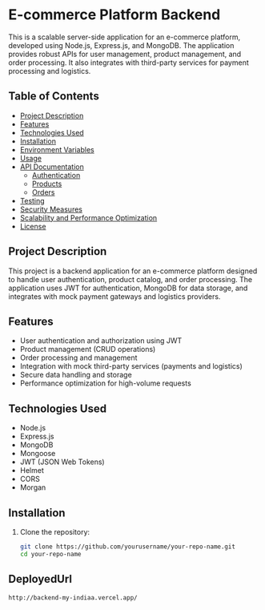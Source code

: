 # E-commerce Platform Backend

This is a scalable server-side application for an e-commerce platform, developed using Node.js, Express.js, and MongoDB. The application provides robust APIs for user management, product management, and order processing. It also integrates with third-party services for payment processing and logistics.

## Table of Contents

- [Project Description](#project-description)
- [Features](#features)
- [Technologies Used](#technologies-used)
- [Installation](#installation)
- [Environment Variables](#environment-variables)
- [Usage](#usage)
- [API Documentation](#api-documentation)
  - [Authentication](#authentication)
  - [Products](#products)
  - [Orders](#orders)
- [Testing](#testing)
- [Security Measures](#security-measures)
- [Scalability and Performance Optimization](#scalability-and-performance-optimization)
- [License](#license)

## Project Description

This project is a backend application for an e-commerce platform designed to handle user authentication, product catalog, and order processing. The application uses JWT for authentication, MongoDB for data storage, and integrates with mock payment gateways and logistics providers.

## Features

- User authentication and authorization using JWT
- Product management (CRUD operations)
- Order processing and management
- Integration with mock third-party services (payments and logistics)
- Secure data handling and storage
- Performance optimization for high-volume requests

## Technologies Used

- Node.js
- Express.js
- MongoDB
- Mongoose
- JWT (JSON Web Tokens)
- Helmet
- CORS
- Morgan

## Installation

1. Clone the repository:
   ```bash
   git clone https://github.com/yourusername/your-repo-name.git
   cd your-repo-name


## DeployedUrl

```
http://backend-my-indiaa.vercel.app/

```
